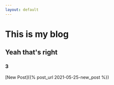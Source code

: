 ```yaml
---
layout: default
---
```


# This is my blog 

## Yeah that's right

### 3

[New Post]({% post_url 2021-05-25-new_post %})
